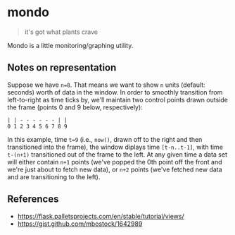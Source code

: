 # mondo

> it's got what plants crave

Mondo is a little monitoring/graphing utility.

## Notes on representation

Suppose we have `n=8`. That means we want to show `n` units (default: seconds)
worth of data in the window. In order to smoothly transition from left-to-right
as time ticks by, we'll maintain two control points drawn outside the frame
(points 0 and 9 below, respectively):

```text
| | - - - - - - | |
0 1 2 3 4 5 6 7 8 9
```

In this example, time `t=9` (i.e., `now()`, drawn off to the right and then
transitioned into the frame), the window diplays time `[t-n..t-1]`, with time
`t-(n+1)` transitioned out of the frame to the left. At any given time a data
set will either contain `n+1` points (we've popped the 0th point off the front
and we're just about to fetch new data), or `n+2` points (we've fetched new data
and are transitioning to the left).

## References

* <https://flask.palletsprojects.com/en/stable/tutorial/views/>
* <https://gist.github.com/mbostock/1642989>

